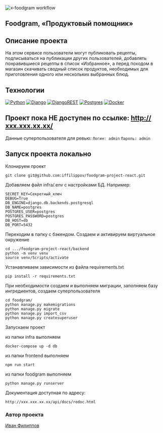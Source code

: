 ![<-foodgram workflow](https://github.com/iffilippov/foodgram-project-react/actions/workflows/foodgram-workflow.yml/badge.svg)
## Foodgram, «Продуктовый помощник»

## Описание проекта
На этом сервисе пользователи могут публиковать рецепты, подписываться на публикации других пользователей, добавлять понравившиеся рецепты в список «Избранное», а перед походом в магазин скачивать сводный список продуктов, необходимых для приготовления одного или нескольких выбранных блюд.

## Технологии
[![Python](https://img.shields.io/badge/-Python-464641?style=flat-square&logo=Python)](https://www.python.org/)
[![Django](https://img.shields.io/badge/-Django-464646?style=flat-square&logo=Django)](https://www.djangoproject.com/)
[![DjangoREST](https://img.shields.io/badge/Django-REST-464646?style=flat-square&logo=django&logoColor=white&color=ff1709&labelColor=gray)](https://www.django-rest-framework.org/)
[![Postgres](https://img.shields.io/badge/Postgres-464646?style=flat-square&logo=postgresql&logoColor=white)](https://www.postgresql.org/)
[![Docker](https://img.shields.io/badge/Docker-464646?style=flat-square&logo=docker)](https://www.docker.com/)

## Проект пока НЕ доступен по ссылке: http://ххх.ххх.хх.хх/
Данные суперпользователя для ревью:
`Логин: admin`
`Пароль: admin`

## Запуск проекта локально
Клонируем проект
```
git clone git@github.com:iffilippov/foodgram-project-react.git
```

Добавляем файл infra/.env с настройками БД. Например:
```
SECRET_KEY=Секретный_ключ
DEBUG=True
DB_ENGINE=django.db.backends.postgresql
DB_NAME=postgres
POSTGRES_USER=postgres
POSTGRES_PASSWORD=postgres
DB_HOST=db
DB_PORT=5432
```

Переходим в папку с бэкендом.
Создаем и активируем виртуальное окружение
```
cd .../foodgram-project-react/backend
python -m venv venv
source venv/Scripts/activate
```

Устанавливаем зависимости из файла requirements.txt
```
pip install -r requirements.txt
```

При необходимости создаем и выполняем миграции, заполняем базу ингредиентов, создаем суперпользователя
```
cd foodgram/
python manage.py makemigrations
python manage.py migrate
python manage.py import_csv
python manage.py createsuperuser
```

Запускаем проект

из папки infra выполняем
```
docker-compose up -d db
```

из папки frontend выполняем
```
npm run start
```

из папки foodgram выполняем
```
python manage.py runserver
```

Документация доступная по адресу:
```
http://ххх.ххх.хх.хх/api/docs/redoc.html
```
### Автор проекта
[Иван Филиппов](https://www.linkedin.com/in/iffilippov/)